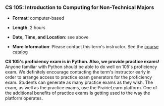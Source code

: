 <!---
Feel free to change this link if there is something more appropriate.
Do not change the anchor name.
-->

### <a name="CS105" class="anchor"></a>CS 105: Introduction to Computing for Non-Technical Majors



* **Format**: computer-based
<!--- -->
* **Length**: 2 hours
<!--- -->
* **Date, Time, and Location**: see above
<!--- -->
* **More Information**: Please contact this term's instructor.   See the [course catalog](https://courses.illinois.edu/schedule)
<!--- -->
**CS 105's proficiency exam is in Python. Also, we provide practice exams!**
Anyone familiar with Python should be able to do well on 105's proficiency exam. We definitely encourage contacting the term's instructor early in order to arrange access to practice exam generators for the proficiency exam. Students can generate as many practice exams as they wish. The exam, as well as the practice exams, use the PrairieLearn platform. One of the additional benefits of practice exams is getting used to the way the platform operates.
